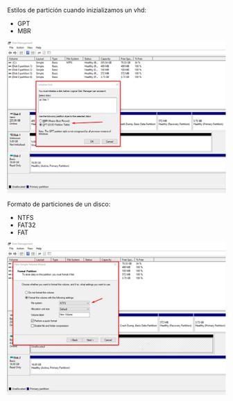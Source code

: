 Estilos de partición cuando inizializamos un vhd:

- GPT
- MBR

![Estilos de particiones](https://github.com/jjoselon/Software/blob/228151aa942d2d00ad2ecb7adac325069377fa3f/Windows/NetworkAndComputing/Estilos_particiones.png)


Formato de particiones de un disco:

- NTFS
- FAT32
- FAT

![Formato de particiones de un disco](https://github.com/jjoselon/Software/blob/a6b134792663bbe1e80fe5abeb346f8a83e566d6/Windows/NetworkAndComputing/Formatos%20de%20particiones%20de%20un%20disco.png)

